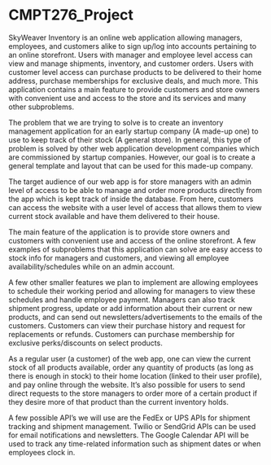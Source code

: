 # CMPT276_Project

SkyWeaver Inventory is an online web application allowing managers, employees, and customers alike to sign up/log into accounts pertaining to an online storefront. Users with manager and employee level access can view and manage shipments, inventory, and customer orders. Users with customer level access can purchase products to be delivered to their home address, purchase memberships for exclusive deals, and much more. This application contains a main feature to provide customers and store owners with convenient use and access to the store and its services and many other subproblems.

The problem that we are trying to solve is to create an inventory management application for an early startup company (A made-up one) to use to keep track of their stock (A general store). In general, this type of problem is solved by other web application development companies which are commissioned by startup companies. However, our goal is to create a general template and layout that can be used for this made-up company.

The target audience of our web app is for store managers with an admin level of access to be able to manage and order more products directly from the app which is kept track of inside the database. From here, customers can access the website with a user level of access that allows them to view current stock available and have them delivered to their house.

The main feature of the application is to provide store owners and customers with convenient use and access of the online storefront. A few examples of subproblems that this application can solve are easy access to stock info for managers and customers, and viewing all employee availability/schedules while on an admin account.

A few other smaller features we plan to implement are allowing employees to schedule their working period and allowing for managers to view these schedules and handle employee payment. Managers can also track shipment progress, update or add information about their current or new products, and can send out newsletters/advertisements to the emails of the customers. Customers can view their purchase history and request for replacements or refunds. Customers can purchase membership for exclusive perks/discounts on select products.

As a regular user (a customer) of the web app, one can view the current stock of all products available, order any quantity of products (as long as there is enough in stock) to their home location (linked to their user profile), and pay online through the website. It’s also possible for users to send direct requests to the store managers to order more of a certain product if they desire more of that product than the current inventory holds.

A few possible API’s we will use are the FedEx or UPS APIs for shipment tracking and shipment management. Twilio or SendGrid APIs can be used for email notifications and newsletters. The Google Calendar API will be used to track any time-related information such as shipment dates or when employees clock in.
